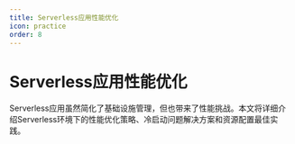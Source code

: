 ```yaml
---
title: Serverless应用性能优化
icon: practice
order: 8
---
```


# Serverless应用性能优化

Serverless应用虽然简化了基础设施管理，但也带来了性能挑战。本文将详细介绍Serverless环境下的性能优化策略、冷启动问题解决方案和资源配置最佳实践。
